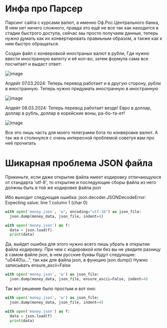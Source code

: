 # Инфа про Парсер

Парсинг сайта с курсами валют, а именно Оф.Рос.Центрального банка, В нем нет ничего сложного, правда это ещё не все так как находится в стадии быстрого доступа, сейчас мы просто получаем данные, теперь нужно думать как их конвертировать правиьным образом, а также как к ним быстро обращаться.

Создан файл с конверовкой иностраных валют в рубли, Где нужно ввести иностранную валюту и её кол-во, затем формула сама все посчитает и выдаст ответ:

![image](https://github.com/InstiSher/Parsers/assets/139463051/b8facfc6-9c6d-4228-9562-e87f5ecc3ac0)

Апдейт 07.03.2024: Теперь перевод работает и в другую сторону, рубли в иностранную. Теперь нужно придумать иностранную в иностранную

![image](https://github.com/InstiSher/Parsers/assets/139463051/818e29a0-79d3-4fa0-9303-109413833732)


Апдейт 08.03.2024: Теперь перевод работает везде! Евро в доллар, доллар в рубль, доллар в корейские воны, ра-бо-та-ет!

![image](https://github.com/InstiSher/Parsers/assets/139463051/022e11c5-1e6c-4d2d-93d3-e78a94227efe)


Все это лишь часть для моего телеграмм бота по конверовке валют. А так же я столкнулся с очень интересной проблемой советуя вам про неё прочитать

# Шикарная проблема JSON файла

Прикиньте, если даже открытие файла имеет кодировку отличающуюся от стандарта 'utf-8', то открытие и последующие сборы файла из него должны быть в той же кодировке файла json

Ибо выходит следующая ошибка: json.decoder.JSONDecodeError: Expecting value: line 1 column 1 (char 0)


```python
with open('money.json', 'w', encoding="utf-16") as json_file:
  json.dump(money_data, json_file, indent=4)

with open('money.json') as f:
  data = json.load(f)
  print(data)
```

Да, выйдет ошибка для этого нужно всего лишь убрать в открытии файла кодировку. При чем с кодировкой или без вы не увидите разницу в самом файле json, в нем русские буквы будут следующие: "u0440\u...", так как для файла json, в функцию json.dump() Нужно записывать ensure_ascii=False

```python
with open('money.json', 'w') as json_file:
  json.dump(money_data, json_file, ensure_ascii=False, indent=4)
```

Так вот решение было простым и вот оно:

```python
with open('money.json', 'w') as json_file:
  json.dump(money_data, json_file, indent=4)

with open('money.json') as f:
  data = json.load(f)
  print(data)
```
